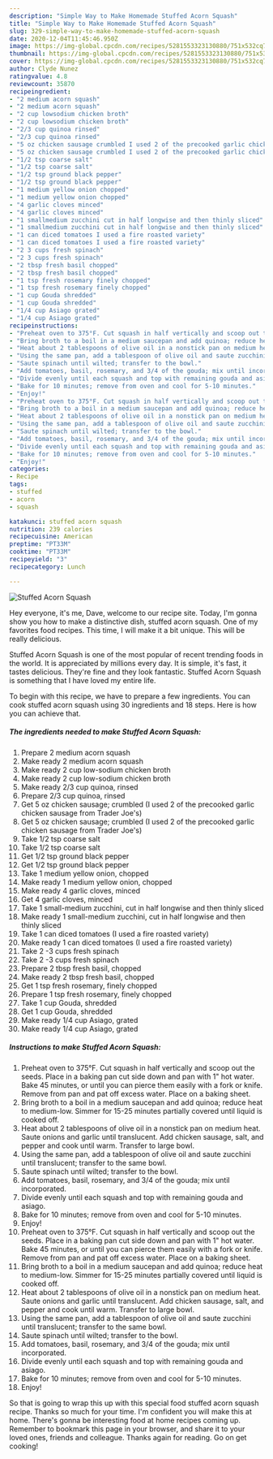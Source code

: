 ```yaml
---
description: "Simple Way to Make Homemade Stuffed Acorn Squash"
title: "Simple Way to Make Homemade Stuffed Acorn Squash"
slug: 329-simple-way-to-make-homemade-stuffed-acorn-squash
date: 2020-12-04T11:45:46.950Z
image: https://img-global.cpcdn.com/recipes/5281553323130880/751x532cq70/stuffed-acorn-squash-recipe-main-photo.jpg
thumbnail: https://img-global.cpcdn.com/recipes/5281553323130880/751x532cq70/stuffed-acorn-squash-recipe-main-photo.jpg
cover: https://img-global.cpcdn.com/recipes/5281553323130880/751x532cq70/stuffed-acorn-squash-recipe-main-photo.jpg
author: Clyde Nunez
ratingvalue: 4.8
reviewcount: 35870
recipeingredient:
- "2 medium acorn squash"
- "2 medium acorn squash"
- "2 cup lowsodium chicken broth"
- "2 cup lowsodium chicken broth"
- "2/3 cup quinoa rinsed"
- "2/3 cup quinoa rinsed"
- "5 oz chicken sausage crumbled I used 2 of the precooked garlic chicken sausage from Trader Joes"
- "5 oz chicken sausage crumbled I used 2 of the precooked garlic chicken sausage from Trader Joes"
- "1/2 tsp coarse salt"
- "1/2 tsp coarse salt"
- "1/2 tsp ground black pepper"
- "1/2 tsp ground black pepper"
- "1 medium yellow onion chopped"
- "1 medium yellow onion chopped"
- "4 garlic cloves minced"
- "4 garlic cloves minced"
- "1 smallmedium zucchini cut in half longwise and then thinly sliced"
- "1 smallmedium zucchini cut in half longwise and then thinly sliced"
- "1 can diced tomatoes I used a fire roasted variety"
- "1 can diced tomatoes I used a fire roasted variety"
- "2 3 cups fresh spinach"
- "2 3 cups fresh spinach"
- "2 tbsp fresh basil chopped"
- "2 tbsp fresh basil chopped"
- "1 tsp fresh rosemary finely chopped"
- "1 tsp fresh rosemary finely chopped"
- "1 cup Gouda shredded"
- "1 cup Gouda shredded"
- "1/4 cup Asiago grated"
- "1/4 cup Asiago grated"
recipeinstructions:
- "Preheat oven to 375°F. Cut squash in half vertically and scoop out the seeds. Place in a baking pan cut side down and pan with 1&#34; hot water. Bake 45 minutes, or until you can pierce them easily with a fork or knife. Remove from pan and pat off excess water. Place on a baking sheet."
- "Bring broth to a boil in a medium saucepan and add quinoa; reduce heat to medium-low. Simmer for 15-25 minutes partially covered until liquid is cooked off."
- "Heat about 2 tablespoons of olive oil in a nonstick pan on medium heat. Saute onions and garlic until translucent. Add chicken sausage, salt, and pepper and cook until warm. Transfer to large bowl."
- "Using the same pan, add a tablespoon of olive oil and saute zucchini until translucent; transfer to the same bowl."
- "Saute spinach until wilted; transfer to the bowl."
- "Add tomatoes, basil, rosemary, and 3/4 of the gouda; mix until incorporated."
- "Divide evenly until each squash and top with remaining gouda and asiago."
- "Bake for 10 minutes; remove from oven and cool for 5-10 minutes."
- "Enjoy!"
- "Preheat oven to 375°F. Cut squash in half vertically and scoop out the seeds. Place in a baking pan cut side down and pan with 1&#34; hot water. Bake 45 minutes, or until you can pierce them easily with a fork or knife. Remove from pan and pat off excess water. Place on a baking sheet."
- "Bring broth to a boil in a medium saucepan and add quinoa; reduce heat to medium-low. Simmer for 15-25 minutes partially covered until liquid is cooked off."
- "Heat about 2 tablespoons of olive oil in a nonstick pan on medium heat. Saute onions and garlic until translucent. Add chicken sausage, salt, and pepper and cook until warm. Transfer to large bowl."
- "Using the same pan, add a tablespoon of olive oil and saute zucchini until translucent; transfer to the same bowl."
- "Saute spinach until wilted; transfer to the bowl."
- "Add tomatoes, basil, rosemary, and 3/4 of the gouda; mix until incorporated."
- "Divide evenly until each squash and top with remaining gouda and asiago."
- "Bake for 10 minutes; remove from oven and cool for 5-10 minutes."
- "Enjoy!"
categories:
- Recipe
tags:
- stuffed
- acorn
- squash

katakunci: stuffed acorn squash 
nutrition: 239 calories
recipecuisine: American
preptime: "PT33M"
cooktime: "PT33M"
recipeyield: "3"
recipecategory: Lunch

---
```



![Stuffed Acorn Squash](https://img-global.cpcdn.com/recipes/5281553323130880/751x532cq70/stuffed-acorn-squash-recipe-main-photo.jpg)

Hey everyone, it's me, Dave, welcome to our recipe site. Today, I'm gonna show you how to make a distinctive dish, stuffed acorn squash. One of my favorites food recipes. This time, I will make it a bit unique. This will be really delicious.



Stuffed Acorn Squash is one of the most popular of recent trending foods in the world. It is appreciated by millions every day. It is simple, it's fast, it tastes delicious. They're fine and they look fantastic. Stuffed Acorn Squash is something that I have loved my entire life.


To begin with this recipe, we have to prepare a few ingredients. You can cook stuffed acorn squash using 30 ingredients and 18 steps. Here is how you can achieve that.

<!--inarticleads1-->

##### The ingredients needed to make Stuffed Acorn Squash:

1. Prepare 2 medium acorn squash
1. Make ready 2 medium acorn squash
1. Make ready 2 cup low-sodium chicken broth
1. Make ready 2 cup low-sodium chicken broth
1. Make ready 2/3 cup quinoa, rinsed
1. Prepare 2/3 cup quinoa, rinsed
1. Get 5 oz chicken sausage; crumbled (I used 2 of the precooked garlic chicken sausage from Trader Joe&#39;s)
1. Get 5 oz chicken sausage; crumbled (I used 2 of the precooked garlic chicken sausage from Trader Joe&#39;s)
1. Take 1/2 tsp coarse salt
1. Take 1/2 tsp coarse salt
1. Get 1/2 tsp ground black pepper
1. Get 1/2 tsp ground black pepper
1. Take 1 medium yellow onion, chopped
1. Make ready 1 medium yellow onion, chopped
1. Make ready 4 garlic cloves, minced
1. Get 4 garlic cloves, minced
1. Take 1 small-medium zucchini, cut in half longwise and then thinly sliced
1. Make ready 1 small-medium zucchini, cut in half longwise and then thinly sliced
1. Take 1 can diced tomatoes (I used a fire roasted variety)
1. Make ready 1 can diced tomatoes (I used a fire roasted variety)
1. Take 2 -3 cups fresh spinach
1. Take 2 -3 cups fresh spinach
1. Prepare 2 tbsp fresh basil, chopped
1. Make ready 2 tbsp fresh basil, chopped
1. Get 1 tsp fresh rosemary, finely chopped
1. Prepare 1 tsp fresh rosemary, finely chopped
1. Take 1 cup Gouda, shredded
1. Get 1 cup Gouda, shredded
1. Make ready 1/4 cup Asiago, grated
1. Make ready 1/4 cup Asiago, grated




<!--inarticleads2-->

##### Instructions to make Stuffed Acorn Squash:

1. Preheat oven to 375°F. Cut squash in half vertically and scoop out the seeds. Place in a baking pan cut side down and pan with 1&#34; hot water. Bake 45 minutes, or until you can pierce them easily with a fork or knife. Remove from pan and pat off excess water. Place on a baking sheet.
1. Bring broth to a boil in a medium saucepan and add quinoa; reduce heat to medium-low. Simmer for 15-25 minutes partially covered until liquid is cooked off.
1. Heat about 2 tablespoons of olive oil in a nonstick pan on medium heat. Saute onions and garlic until translucent. Add chicken sausage, salt, and pepper and cook until warm. Transfer to large bowl.
1. Using the same pan, add a tablespoon of olive oil and saute zucchini until translucent; transfer to the same bowl.
1. Saute spinach until wilted; transfer to the bowl.
1. Add tomatoes, basil, rosemary, and 3/4 of the gouda; mix until incorporated.
1. Divide evenly until each squash and top with remaining gouda and asiago.
1. Bake for 10 minutes; remove from oven and cool for 5-10 minutes.
1. Enjoy!
1. Preheat oven to 375°F. Cut squash in half vertically and scoop out the seeds. Place in a baking pan cut side down and pan with 1&#34; hot water. Bake 45 minutes, or until you can pierce them easily with a fork or knife. Remove from pan and pat off excess water. Place on a baking sheet.
1. Bring broth to a boil in a medium saucepan and add quinoa; reduce heat to medium-low. Simmer for 15-25 minutes partially covered until liquid is cooked off.
1. Heat about 2 tablespoons of olive oil in a nonstick pan on medium heat. Saute onions and garlic until translucent. Add chicken sausage, salt, and pepper and cook until warm. Transfer to large bowl.
1. Using the same pan, add a tablespoon of olive oil and saute zucchini until translucent; transfer to the same bowl.
1. Saute spinach until wilted; transfer to the bowl.
1. Add tomatoes, basil, rosemary, and 3/4 of the gouda; mix until incorporated.
1. Divide evenly until each squash and top with remaining gouda and asiago.
1. Bake for 10 minutes; remove from oven and cool for 5-10 minutes.
1. Enjoy!




So that is going to wrap this up with this special food stuffed acorn squash recipe. Thanks so much for your time. I'm confident you will make this at home. There's gonna be interesting food at home recipes coming up. Remember to bookmark this page in your browser, and share it to your loved ones, friends and colleague. Thanks again for reading. Go on get cooking!
